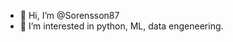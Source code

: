 - 👋 Hi, I’m @Sorensson87
- 👀 I’m interested in python, ML, data engeneering.


<!---
Sorensson87/Sorensson87 is a ✨ special ✨ repository because its `README.md` (this file) appears on your GitHub profile.
You can click the Preview link to take a look at your changes.
--->
